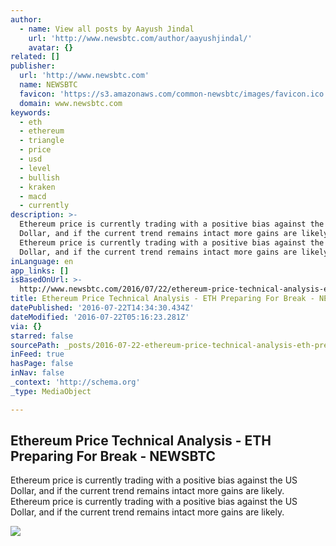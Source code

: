 ```yaml
---
author:
  - name: View all posts by Aayush Jindal
    url: 'http://www.newsbtc.com/author/aayushjindal/'
    avatar: {}
related: []
publisher:
  url: 'http://www.newsbtc.com'
  name: NEWSBTC
  favicon: 'https://s3.amazonaws.com/common-newsbtc/images/favicon.ico'
  domain: www.newsbtc.com
keywords:
  - eth
  - ethereum
  - triangle
  - price
  - usd
  - level
  - bullish
  - kraken
  - macd
  - currently
description: >-
  Ethereum price is currently trading with a positive bias against the US
  Dollar, and if the current trend remains intact more gains are likely.
  Ethereum price is currently trading with a positive bias against the US
  Dollar, and if the current trend remains intact more gains are likely.
inLanguage: en
app_links: []
isBasedOnUrl: >-
  http://www.newsbtc.com/2016/07/22/ethereum-price-technical-analysis-eth-preparing-break/
title: Ethereum Price Technical Analysis - ETH Preparing For Break - NEWSBTC
datePublished: '2016-07-22T14:34:30.434Z'
dateModified: '2016-07-22T05:16:23.281Z'
via: {}
starred: false
sourcePath: _posts/2016-07-22-ethereum-price-technical-analysis-eth-preparing-for-break.md
inFeed: true
hasPage: false
inNav: false
_context: 'http://schema.org'
_type: MediaObject

---
```

<article style=""><h1>Ethereum Price Technical Analysis - ETH Preparing For Break - NEWSBTC</h1><p>Ethereum price is currently trading with a positive bias against the US Dollar, and if the current trend remains intact more gains are likely. Ethereum price is currently trading with a positive bias against the US Dollar, and if the current trend remains intact more gains are likely.</p><img src="http://s3.amazonaws.com/main-newsbtc-images/2016/07/22031940/Ethereum19.png" /></article>